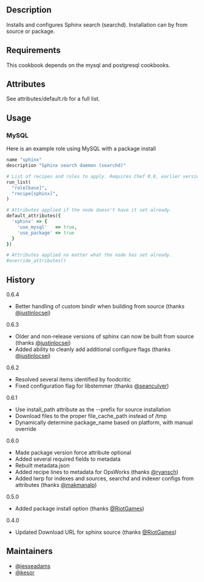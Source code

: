 ## Description

Installs and configures Sphinx search (searchd). Installation can by from source or package.

## Requirements

This cookbook depends on the mysql and postgresql cookbooks.

## Attributes

See attributes/default.rb for a full list.

## Usage

### MySQL

Here is an example role using MySQL with a package install

```ruby
name "sphinx"
description "Sphinx search daemon (searchd)"

# List of recipes and roles to apply. Requires Chef 0.8, earlier versions use 'recipes()'.
run_list(
  "role[base]",
  "recipe[sphinx]",
)

# Attributes applied if the node doesn't have it set already.
default_attributes({
  'sphinx' => {
    'use_mysql'   => true,
    'use_package' => true
  }
})

# Attributes applied no matter what the node has set already.
#override_attributes()
```

## History

0.6.4

* Better handling of custom bindir when building from source (thanks [@justinlocsei](https://github.com/justinlocsei))

0.6.3

* Older and non-release versions of sphinx can now be built from source (thanks [@justinlocsei](https://github.com/justinlocsei))
* Added ability to cleanly add additional configure flags (thanks [@justinlocsei](https://github.com/justinlocsei))

0.6.2

* Resolved several items identified by foodcritic
* Fixed configuration flag for libstemmer (thanks [@seanculver](https://github.com/seanculver))

0.6.1

* Use install_path attribute as the --prefix for source installation
* Download files to the proper file_cache_path instead of /tmp
* Dynamically determine package_name based on platform, with manual override

0.6.0

* Made package version force attribute optional
* Added several required fields to metadata
* Rebuilt metadata.json
* Added recipe lines to metadata for OpsWorks (thanks [@ryansch](https://github.com/ryansch))
* Added lwrp for indexes and sources, searchd and indexer configs from attributes (thanks [@makmanalp](https://github.com/makmanalp))

0.5.0

* Added package install option (thanks [@RiotGames](https://github.com/RiotGames))

0.4.0

* Updated Download URL for sphinx source (thanks [@RiotGames](https://github.com/RiotGames))

## Maintainers

* [@jesseadams](https://github.com/jesseadams)
* [@kesor](https://github.com/kesor)
